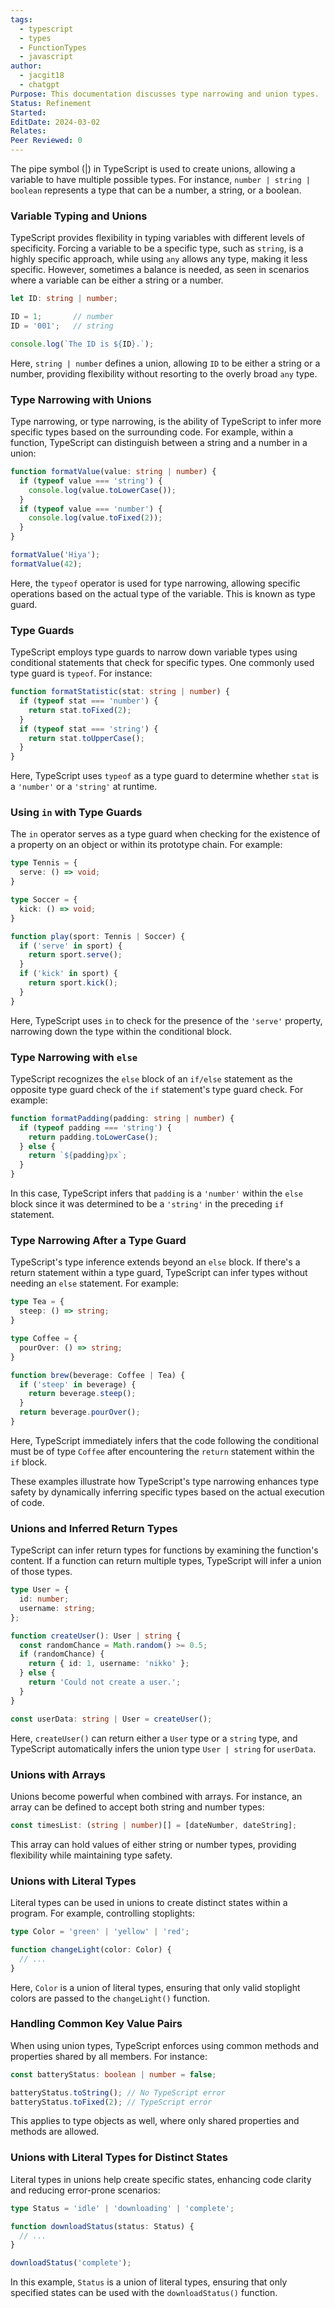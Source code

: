 ```yaml
---
tags:
  - typescript
  - types
  - FunctionTypes
  - javascript
author:
  - jacgit18
  - chatgpt
Purpose: This documentation discusses type narrowing and union types.
Status: Refinement
Started: 
EditDate: 2024-03-02
Relates: 
Peer Reviewed: 0
---
```

The pipe symbol (|) in TypeScript is used to create unions, allowing a variable to have multiple possible types. For instance, `number | string | boolean` represents a type that can be a number, a string, or a boolean.

### Variable Typing and Unions

TypeScript provides flexibility in typing variables with different levels of specificity. Forcing a variable to be a specific type, such as `string`, is a highly specific approach, while using `any` allows any type, making it less specific. However, sometimes a balance is needed, as seen in scenarios where a variable can be either a string or a number.

```typescript
let ID: string | number;

ID = 1;       // number
ID = '001';   // string

console.log(`The ID is ${ID}.`);
```

Here, `string | number` defines a union, allowing `ID` to be either a string or a number, providing flexibility without resorting to the overly broad `any` type.

### Type Narrowing with Unions

Type narrowing, or type narrowing, is the ability of TypeScript to infer more specific types based on the surrounding code. For example, within a function, TypeScript can distinguish between a string and a number in a union:

```typescript
function formatValue(value: string | number) {
  if (typeof value === 'string') {
    console.log(value.toLowerCase());
  }
  if (typeof value === 'number') {
    console.log(value.toFixed(2));
  }
}

formatValue('Hiya');
formatValue(42);
```

Here, the `typeof` operator is used for type narrowing, allowing specific operations based on the actual type of the variable. This is known as type guard.

### Type Guards

TypeScript employs type guards to narrow down variable types using conditional statements that check for specific types. One commonly used type guard is `typeof`. For instance:

```typescript
function formatStatistic(stat: string | number) {
  if (typeof stat === 'number') {
    return stat.toFixed(2);
  }
  if (typeof stat === 'string') {
    return stat.toUpperCase();
  }
}
```

Here, TypeScript uses `typeof` as a type guard to determine whether `stat` is a `'number'` or a `'string'` at runtime.

### Using `in` with Type Guards

The `in` operator serves as a type guard when checking for the existence of a property on an object or within its prototype chain. For example:

```typescript
type Tennis = {
  serve: () => void;
}

type Soccer = {
  kick: () => void;
}

function play(sport: Tennis | Soccer) {
  if ('serve' in sport) {
    return sport.serve();
  }
  if ('kick' in sport) {
    return sport.kick();
  }
}
```

Here, TypeScript uses `in` to check for the presence of the `'serve'` property, narrowing down the type within the conditional block.

### Type Narrowing with `else`

TypeScript recognizes the `else` block of an `if/else` statement as the opposite type guard check of the `if` statement's type guard check. For example:

```typescript
function formatPadding(padding: string | number) {
  if (typeof padding === 'string') {
    return padding.toLowerCase();
  } else {
    return `${padding}px`;
  }
}
```

In this case, TypeScript infers that `padding` is a `'number'` within the `else` block since it was determined to be a `'string'` in the preceding `if` statement.

### Type Narrowing After a Type Guard

TypeScript's type inference extends beyond an `else` block. If there's a return statement within a type guard, TypeScript can infer types without needing an `else` statement. For example:

```typescript
type Tea = {
  steep: () => string;
}

type Coffee = {
  pourOver: () => string;
}

function brew(beverage: Coffee | Tea) {
  if ('steep' in beverage) {
    return beverage.steep();
  }
  return beverage.pourOver();
}
```

Here, TypeScript immediately infers that the code following the conditional must be of type `Coffee` after encountering the `return` statement within the `if` block.

These examples illustrate how TypeScript's type narrowing enhances type safety by dynamically inferring specific types based on the actual execution of code.


### Unions and Inferred Return Types

TypeScript can infer return types for functions by examining the function's content. If a function can return multiple types, TypeScript will infer a union of those types.

```typescript
type User = {
  id: number;
  username: string;
};

function createUser(): User | string {
  const randomChance = Math.random() >= 0.5;
  if (randomChance) {
    return { id: 1, username: 'nikko' };
  } else {
    return 'Could not create a user.';
  }
}

const userData: string | User = createUser();
```

Here, `createUser()` can return either a `User` type or a `string` type, and TypeScript automatically infers the union type `User | string` for `userData`.

### Unions with Arrays

Unions become powerful when combined with arrays. For instance, an array can be defined to accept both string and number types:

```typescript
const timesList: (string | number)[] = [dateNumber, dateString];
```

This array can hold values of either string or number types, providing flexibility while maintaining type safety.

### Unions with Literal Types

Literal types can be used in unions to create distinct states within a program. For example, controlling stoplights:

```typescript
type Color = 'green' | 'yellow' | 'red';

function changeLight(color: Color) {
  // ...
}
```

Here, `Color` is a union of literal types, ensuring that only valid stoplight colors are passed to the `changeLight()` function.

### Handling Common Key Value Pairs

When using union types, TypeScript enforces using common methods and properties shared by all members. For instance:

```typescript
const batteryStatus: boolean | number = false;

batteryStatus.toString(); // No TypeScript error
batteryStatus.toFixed(2); // TypeScript error
```

This applies to type objects as well, where only shared properties and methods are allowed.

### Unions with Literal Types for Distinct States

Literal types in unions help create specific states, enhancing code clarity and reducing error-prone scenarios:

```typescript
type Status = 'idle' | 'downloading' | 'complete';

function downloadStatus(status: Status) {
  // ...
}

downloadStatus('complete');
```

In this example, `Status` is a union of literal types, ensuring that only specified states can be used with the `downloadStatus()` function.